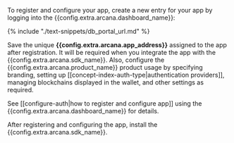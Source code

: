 
To register and configure your app, create a new entry for your app by logging into the {{config.extra.arcana.dashboard_name}}:

{% include "./text-snippets/db_portal_url.md" %}

Save the unique **{{config.extra.arcana.app_address}}** assigned to the app after registration. It will be required when you integrate the app with the {{config.extra.arcana.sdk_name}}. Also, configure the {{config.extra.arcana.product_name}} product usage by specifying branding, setting up [[concept-index-auth-type|authentication providers]], managing blockchains displayed in the wallet, and other settings as required.

See [[configure-auth|how to register and configure app]] using the {{config.extra.arcana.dashboard_name}} for details.

After registering and configuring the app, install the {{config.extra.arcana.sdk_name}}.